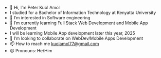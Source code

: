 - 👋 Hi, I’m Peter Kuol Amol
-   I studied for a Bachelor of Information Technology at Kenyatta University
- 👀 I’m interested in Software engineering
- 🌱 I’m currently learning Full Stack Web Development and Mobile App Development
-   I will be learning Mobile App development later this year, 2025
- 💞️ I’m looking to collaborate on WebDev/Mobile Apps Development
- 📫 How to reach me kuolamol77@gmail.com
- 😄 Pronouns: He/Him


<!---
Quol04/Quol04 is a ✨ special ✨ repository because its `README.md` (this file) appears on your GitHub profile.
You can click the Preview link to take a look at your changes.
--->
